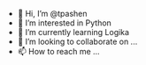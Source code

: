 - 👋 Hi, I’m @tpashen
- 👀 I’m interested in Python
- 🌱 I’m currently learning Logika
- 💞️ I’m looking to collaborate on ...
- 📫 How to reach me ...

<!---
tpashen/tpashen is a ✨ special ✨ repository because its `README.md` (this file) appears on your GitHub profile.
You can click the Preview link to take a look at your changes.
--->
